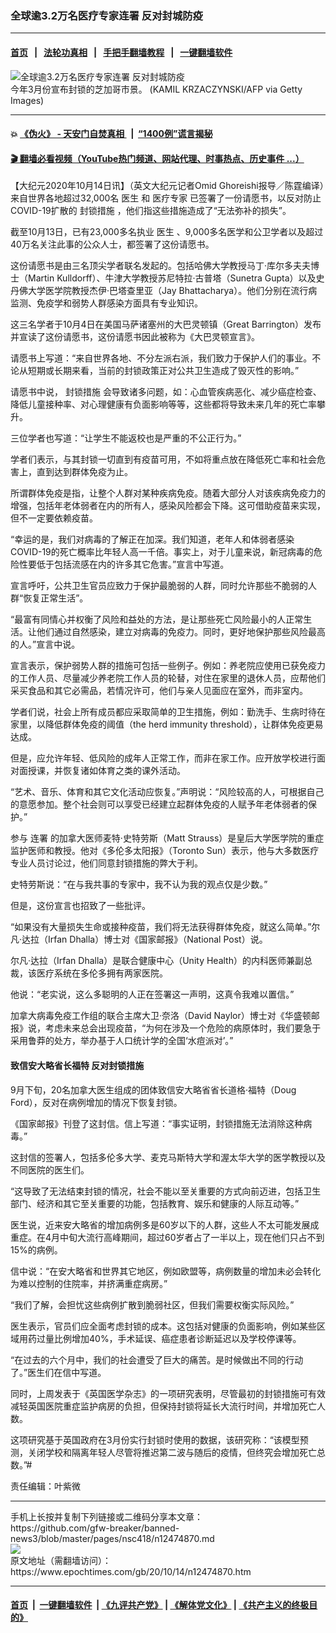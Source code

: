 ### 全球逾3.2万名医疗专家连署 反对封城防疫
------------------------

#### [首页](https://github.com/gfw-breaker/banned-news3/blob/master/README.md) &nbsp;&nbsp;|&nbsp;&nbsp; [法轮功真相](https://github.com/begood0513/basic/blob/master/README.md)  &nbsp;&nbsp;|&nbsp;&nbsp; [手把手翻墙教程](https://github.com/gfw-breaker/guides/wiki)  &nbsp;&nbsp;|&nbsp;&nbsp; [一键翻墙软件](https://github.com/gfw-breaker/nogfw/blob/master/README.md)  



<div><img alt="全球逾3.2万名医疗专家连署 反对封城防疫" class="attachment-djy_600_400 size-djy_600_400 wp-post-image" src="https://i.epochtimes.com/assets/uploads/2020/10/GettyImages-1207936245-600x400.jpg"/>
<div class="caption">
 今年3月份宣布封锁的芝加哥市景。 (KAMIL KRZACZYNSKI/AFP via Getty Images)
</div></div><hr/>

#### 💥 [《伪火》 - 天安门自焚真相 ](http://158.247.195.190:10000/videos/blog/weihuo.html)&nbsp; |&nbsp; [“1400例”谎言揭秘  ](http://158.247.195.190:10000/videos/blog/jiexi1400.html)

#### [ 🎬  翻墙必看视频（YouTube热门频道、网站代理、时事热点、历史事件 ...）](https://github.com/gfw-breaker/links/blob/master/banned.md)

<div><p>
 【大纪元2020年10月14日讯】（英文大纪元记者Omid Ghoreishi报导／陈霆编译）来自世界各地超过32,000名
 <ok href="https://www.epochtimes.com/gb/tag/%E5%8C%BB%E7%94%9F.html">
  医生
 </ok>
 和
 <ok href="https://www.epochtimes.com/gb/tag/%E5%8C%BB%E7%96%97%E4%B8%93%E5%AE%B6.html">
  医疗专家
 </ok>
 已签署了一份请愿书，以反对防止COVID-19扩散的
 <ok href="https://www.epochtimes.com/gb/tag/%E5%B0%81%E9%94%81%E6%8E%AA%E6%96%BD.html">
  封锁措施
 </ok>
 ，他们指这些措施造成了“无法弥补的损失”。
</p>
<p>
 截至10月13日，已有23,000多名执业
 <ok href="https://www.epochtimes.com/gb/tag/%E5%8C%BB%E7%94%9F.html">
  医生
 </ok>
 、9,000多名医学和公卫学者以及超过40万名关注此事的公众人士，都签署了这份请愿书。
</p>
<p>
 这份请愿书是由三名顶尖学者联名发起的。包括哈佛大学教授马丁‧库尔多夫夫博士（Martin Kulldorff）、牛津大学教授苏尼特拉‧古普塔（Sunetra Gupta）以及史丹佛大学医学院教授杰伊‧巴塔查里亚（Jay Bhattacharya）。他们分别在流行病监测、免疫学和弱势人群感染方面具有专业知识。
</p>
<p>
 这三名学者于10月4日在美国马萨诸塞州的大巴灵顿镇（Great Barrington）发布并宣读了这份请愿书，这份请愿书因此被称为《大巴灵顿宣言》。
</p>
<p>
 请愿书上写道：“来自世界各地、不分左派右派，我们致力于保护人们的事业。不论从短期或长期来看，当前的封锁政策正对公共卫生造成了毁灭性的影响。”
</p>
<p>
 请愿书中说，
 <ok href="https://www.epochtimes.com/gb/tag/%E5%B0%81%E9%94%81%E6%8E%AA%E6%96%BD.html">
  封锁措施
 </ok>
 会导致诸多问题，如：心血管疾病恶化、减少癌症检查、降低儿童接种率、对心理健康有负面影响等等，这些都将导致未来几年的死亡率攀升。
</p>
<p>
 三位学者也写道：“让学生不能返校也是严重的不公正行为。”
</p>
<p>
 学者们表示，与其封锁一切直到有疫苗可用，不如将重点放在降低死亡率和社会危害上，直到达到群体免疫为止。
</p>
<p>
 所谓群体免疫是指，让整个人群对某种疾病免疫。随着大部分人对该疾病免疫力的增强，包括年老体弱者在内的所有人，感染风险都会下降。这可借助疫苗来实现，但不一定要依赖疫苗。
</p>
<p>
 “幸运的是，我们对病毒的了解正在加深。我们知道，老年人和体弱者感染COVID-19的死亡概率比年轻人高一千倍。事实上，对于儿童来说，新冠病毒的危险性要低于包括流感在内的许多其它危害。”宣言中写道。
</p>
<p>
 宣言呼吁，公共卫生官员应致力于保护最脆弱的人群，同时允许那些不脆弱的人群“恢复正常生活”。
</p>
<p>
 “最富有同情心并权衡了风险和益处的方法，是让那些死亡风险最小的人正常生活。让他们通过自然感染，建立对病毒的免疫力。同时，更好地保护那些风险最高的人。”宣言中说。
</p>
<p>
 宣言表示，保护弱势人群的措施可包括一些例子。例如：养老院应使用已获免疫力的工作人员、尽量减少养老院工作人员的轮替，对住在家里的退休人员，应帮他们采买食品和其它必需品，若情况许可，他们与亲人见面应在室外，而非室内。
</p>
<p>
 学者们说，社会上所有成员都应采取简单的卫生措施，例如：勤洗手、生病时待在家里，以降低群体免疫的阈值（the herd immunity threshold），让群体免疫更易达成。
</p>
<p>
 但是，应允许年轻、低风险的成年人正常工作，而非在家工作。应开放学校进行面对面授课，并恢复诸如体育之类的课外活动。
</p>
<p>
 “艺术、音乐、体育和其它文化活动应恢复。”声明说：“风险较高的人，可根据自己的意愿参加。整个社会则可以享受已经建立起群体免疫的人赋予年老体弱者的保护。”
</p>
<p>
 参与
 <ok href="https://www.epochtimes.com/gb/tag/%E8%BF%9E%E7%BD%B2.html">
  连署
 </ok>
 的加拿大医师麦特‧史特劳斯（Matt Strauss）是皇后大学医学院的重症监护医师和教授。他对《多伦多太阳报》（Toronto Sun）表示，他与大多数医疗专业人员讨论过，他们同意封锁措施的弊大于利。
</p>
<p>
 史特劳斯说：“在与我共事的专家中，我不认为我的观点仅是少数。”
</p>
<p>
 但是，这份宣言也招致了一些批评。
</p>
<p>
 “如果没有大量损失生命或接种疫苗，我们将无法获得群体免疫，就这么简单。”尔凡‧达拉（Irfan Dhalla）博士对《国家邮报》（National Post）说。
</p>
<p>
 尔凡‧达拉（Irfan Dhalla）是联合健康中心（Unity Health）的内科医师兼副总裁，该医疗系统在多伦多拥有两家医院。
</p>
<p>
 他说：“老实说，这么多聪明的人正在签署这一声明，这真令我难以置信。”
</p>
<p>
 加拿大病毒免疫工作组的联合主席大卫‧奈洛（David Naylor）博士对《华盛顿邮报》说，考虑未来总会出现疫苗，“为何在涉及一个危险的病原体时，我们要急于采用鲁莽的处方，举办基于人口统计学的全国‘水痘派对’。”
</p>
<h4>
 <strong>
  致信安大略省长福特 反对封锁措施
 </strong>
</h4>
<p>
 9月下旬，20名加拿大医生组成的团体致信安大略省省长道格‧福特（Doug Ford），反对在病例增加的情况下恢复封锁。
</p>
<p>
 《国家邮报》刊登了这封信。信上写道：“事实证明，封锁措施无法消除这种病毒。”
</p>
<p>
 这封信的签署人，包括多伦多大学、麦克马斯特大学和渥太华大学的医学教授以及不同医院的医生们。
</p>
<p>
 “这导致了无法结束封锁的情况，社会不能以至关重要的方式向前迈进，包括卫生部门、经济和其它至关重要的功能，包括教育、娱乐和健康的人际互动等。”
</p>
<p>
 医生说，近来安大略省的增加病例多是60岁以下的人群，这些人不太可能发展成重症。在4月中旬大流行高峰期间，超过60岁者占了一半以上，现在他们只占不到15%的病例。
</p>
<p>
 信中说：“在安大略省和世界其它地区，例如欧盟等，病例数量的增加未必会转化为难以控制的住院率，并挤满重症病房。”
</p>
<p>
 “我们了解，会担忧这些病例扩散到脆弱社区，但我们需要权衡实际风险。”
</p>
<p>
 医生表示，官员们应全面考虑封锁的成本。这包括对健康的负面影响，例如某些区域用药过量比例增加40%，手术延误、癌症患者诊断延迟以及学校停课等。
</p>
<p>
 “在过去的六个月中，我们的社会遭受了巨大的痛苦。是时候做出不同的行动了。”医生们在信中写道。
</p>
<p>
 同时，上周发表于《英国医学杂志》的一项研究表明，尽管最初的封锁措施可有效减轻英国医院重症监护病房的负担，但保持封锁将延长大流行时间，并增加死亡人数。
</p>
<p>
 这项研究基于英国政府在3月份实行封锁时使用的数据，该研究称：“该模型预测，关闭学校和隔离年轻人尽管将推迟第二波与随后的疫情，但终究会增加死亡总数。”#
</p>
<p>
 责任编辑：叶紫微
</p>
</div>
<hr/>
手机上长按并复制下列链接或二维码分享本文章：<br/>
https://github.com/gfw-breaker/banned-news3/blob/master/pages/nsc418/n12474870.md <br/>
<a href='https://github.com/gfw-breaker/banned-news3/blob/master/pages/nsc418/n12474870.md'><img src='https://github.com/gfw-breaker/banned-news3/blob/master/pages/nsc418/n12474870.md.png'/></a> <br/>
原文地址（需翻墙访问）：https://www.epochtimes.com/gb/20/10/14/n12474870.htm


------------------------
#### [首页](https://github.com/gfw-breaker/banned-news3/blob/master/README.md) &nbsp;|&nbsp; [一键翻墙软件](https://github.com/gfw-breaker/nogfw/blob/master/README.md) &nbsp;| [《九评共产党》](https://github.com/gfw-breaker/9ping.md/blob/master/README.md#九评之一评共产党是什么) | [《解体党文化》](https://github.com/gfw-breaker/jtdwh.md/blob/master/README.md) | [《共产主义的终极目的》](https://github.com/gfw-breaker/gczydzjmd.md/blob/master/README.md)


<img src='http://gfw-breaker.win/banned-news3/pages/nsc418/n12474870.md' width='0px' height='0px'/>